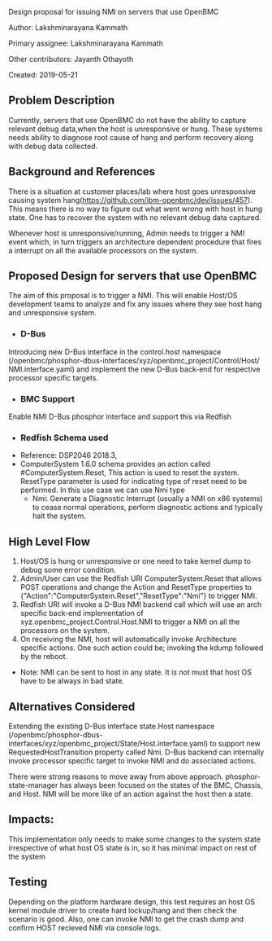 Design proposal for issuing NMI on servers that use OpenBMC

Author: Lakshminarayana Kammath

Primary assignee: Lakshminarayana Kammath

Other contributors: Jayanth Othayoth

Created: 2019-05-21


## Problem Description
Currently, servers that use OpenBMC do not have the ability to capture relevant
debug data,when the host is unresponsive or hung. These systems needs ability to
diagnose root cause of hang and perform recovery along with debug data collected.


## Background and References
There is a situation at customer places/lab where host goes unresponsive
causing system hang(https://github.com/ibm-openbmc/dev/issues/457).
This means there is no way to figure out what went wrong with host in
hung state. One has to recover the system with no relevant debug data captured.

Whenever host is unresponsive/running, Admin needs to trigger a NMI event which,
in turn triggers an architecture dependent procedure that fires a interrupt on
all the available processors on the system.

## Proposed Design for servers that use OpenBMC
The aim of this proposal is to trigger a NMI. This will enable Host/OS
development teams to analyze and fix any issues where they see host hang
and unresponsive system.

* ### D-Bus
Introducing new D-Bus interface in the control.host namespace
(/openbmc/phosphor-dbus-interfaces/xyz/openbmc_project/Control/Host/
NMI.interface.yaml)
and implement the new D-Bus back-end for respective processor specific targets.

* ### BMC Support
Enable NMI D-Bus phosphor interface and support this via Redfish

* ### Redfish Schema used
* Reference: DSP2046 2018.3,
* ComputerSystem 1.6.0 schema provides an action called #ComputerSystem.Reset,
  This action is used to reset the system. ResetType parameter is used for
  indicating type of reset need to be performed. In this use case we can use
  Nmi type
    * Nmi: Generate a Diagnostic Interrupt (usually a NMI on x86 systems)
     to cease normal operations, perform diagnostic actions and typically
     halt the system.

## High Level Flow
1. Host/OS is hung or unresponsive or one need to take kernel dump
   to debug some error condition.
2. Admin/User can use the Redfish URI ComputerSystem.Reset that allows
   POST operations and change the Action and ResetType properties to
   {"Action":"ComputerSystem.Reset","ResetType":"Nmi"} to trigger NMI.
3. Redfish URI will invoke a D-Bus NMI backend call which will use an arch
   specific back-end implementation of xyz.openbmc_project.Control.Host.NMI
   to trigger a NMI on all the processors on the system.
4. On receiving the NMI, host will automatically invoke Architecture specific
   actions. One such action could be; invoking the kdump followed by the reboot.

* Note: NMI can be sent to host in any state. It is not must that host OS have to be always in bad state.

## Alternatives Considered
Extending  the existing  D-Bus interface state.Host namespace
(/openbmc/phosphor-dbus-interfaces/xyz/openbmc_project/State/Host.interface.yaml)
to support new RequestedHostTransition property called Nmi.
D-Bus backend can internally invoke processor specific target to invoke NMI
and do associated actions.

There were strong reasons to move away from above approach.
phosphor-state-manager has always been focused on the states of the BMC,
Chassis, and Host. NMI will be more like of an action against the host
then a state.

## Impacts:
This implementation only needs to make some changes to the system state
irrespective of what host OS state is in, so it has minimal impact on rest of
the system

## Testing
Depending on the platform hardware design, this test requires an host OS kernel
module driver to create hard lockup/hang and then check the scenario is good.
Also, one can invoke NMI to get the crash dump and confirm HOST recieved NMI
via console logs.
